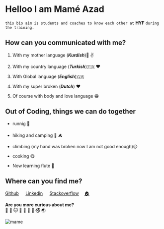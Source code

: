 # Helloo  I am Mamé Azad

`this bio aim is students and coaches to know each other at` **HYF** `during the training.`

## How can you communicated with me?

1. With my mother language (**_Kurdish_**):revolving_hearts: :v:  

2. With my country language (**_Turkish_**):tr: :heart:

3. With Global language (**_English_**):gb:

4. With my super broken (**_Dutch_**) :heart:

5. Of course with body and love language :grin:

## Out of Coding, things  we can do together

- runnig :runner:

- hiking and camping :walking: :tent:

- climbing (my hand was broken now I am not good enough):cry:

- cooking :yum:

- Now learning flute :see_no_evil:

## Where can you find me?

 [Github](https://github.com/mametur) &emsp; [Linkedin](dd) &emsp;  [Stackoverflow](kk) &emsp;[:house:](https://en.wikipedia.org/wiki/Antwerp)

**Are you more curious about me?**  
:pray: 🦂 :cat: :rabbit: :sheep: :horse: :ant: :no_smoking: :earth_asia:  

![mame](https://user-images.githubusercontent.com/52838641/81792420-549be000-9508-11ea-9cee-87d2cb4d329a.jpg)
